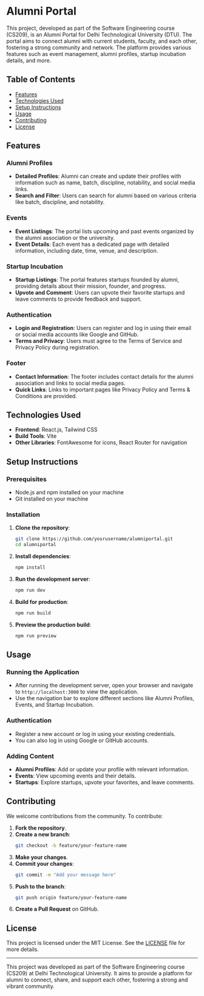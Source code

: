 # Alumni Portal

This project, developed as part of the Software Engineering course (CS209), is an Alumni Portal for Delhi Technological University (DTU). The portal aims to connect alumni with current students, faculty, and each other, fostering a strong community and network. The platform provides various features such as event management, alumni profiles, startup incubation details, and more.

## Table of Contents
- [Features](#features)
- [Technologies Used](#technologies-used)
- [Setup Instructions](#setup-instructions)
- [Usage](#usage)
- [Contributing](#contributing)
- [License](#license)

## Features

### Alumni Profiles
- **Detailed Profiles**: Alumni can create and update their profiles with information such as name, batch, discipline, notability, and social media links.
- **Search and Filter**: Users can search for alumni based on various criteria like batch, discipline, and notability.

### Events
- **Event Listings**: The portal lists upcoming and past events organized by the alumni association or the university.
- **Event Details**: Each event has a dedicated page with detailed information, including date, time, venue, and description.

### Startup Incubation
- **Startup Listings**: The portal features startups founded by alumni, providing details about their mission, founder, and progress.
- **Upvote and Comment**: Users can upvote their favorite startups and leave comments to provide feedback and support.

### Authentication
- **Login and Registration**: Users can register and log in using their email or social media accounts like Google and GitHub.
- **Terms and Privacy**: Users must agree to the Terms of Service and Privacy Policy during registration.

### Footer
- **Contact Information**: The footer includes contact details for the alumni association and links to social media pages.
- **Quick Links**: Links to important pages like Privacy Policy and Terms & Conditions are provided.

## Technologies Used

- **Frontend**: React.js, Tailwind CSS
- **Build Tools**: Vite
- **Other Libraries**: FontAwesome for icons, React Router for navigation

## Setup Instructions

### Prerequisites
- Node.js and npm installed on your machine
- Git installed on your machine

### Installation
1. **Clone the repository**:
    ```bash
    git clone https://github.com/yourusername/alumniportal.git
    cd alumniportal
    ```

2. **Install dependencies**:
    ```bash
    npm install
    ```

3. **Run the development server**:
    ```bash
    npm run dev
    ```

4. **Build for production**:
    ```bash
    npm run build
    ```

5. **Preview the production build**:
    ```bash
    npm run preview
    ```

## Usage

### Running the Application
- After running the development server, open your browser and navigate to `http://localhost:3000` to view the application.
- Use the navigation bar to explore different sections like Alumni Profiles, Events, and Startup Incubation.

### Authentication
- Register a new account or log in using your existing credentials.
- You can also log in using Google or GitHub accounts.

### Adding Content
- **Alumni Profiles**: Add or update your profile with relevant information.
- **Events**: View upcoming events and their details.
- **Startups**: Explore startups, upvote your favorites, and leave comments.

## Contributing

We welcome contributions from the community. To contribute:

1. **Fork the repository**.
2. **Create a new branch**:
    ```bash
    git checkout -b feature/your-feature-name
    ```
3. **Make your changes**.
4. **Commit your changes**:
    ```bash
    git commit -m "Add your message here"
    ```
5. **Push to the branch**:
    ```bash
    git push origin feature/your-feature-name
    ```
6. **Create a Pull Request** on GitHub.

## License

This project is licensed under the MIT License. See the [LICENSE](LICENSE) file for more details.

---

This project was developed as part of the Software Engineering course (CS209) at Delhi Technological University. It aims to provide a platform for alumni to connect, share, and support each other, fostering a strong and vibrant community.